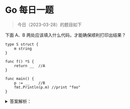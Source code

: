 # Go 每日一题

> 今日（2023-03-28）的题目如下

下面 A、B 两处应该填入什么代码，才能确保顺利打印出结果？

```golang
type S struct {
	m string
}

func f() *S {
	return __  //A
}

func main() {
	p := __    //B
	fmt.Println(p.m) //print "foo"
}
```


<details>
<summary>答案解析：</summary>
<div>

参考答案及解析：

```
A. &S{"foo"} 
B. *f() 或者 f()
```

f() 函数返回参数是指针类型，所以可以用 & 取结构体的指针；
B 处，如果填 `*f()`，则 p 是 S 类型；如果填 `f()`，则 p 是 *S 类型，不过都可以使用 p.m 取得结构体的成员。

---

### 10楼

```golang
return nil // A ;
p := S{m: "foo"} // B 
```

(出题人会不会气的吐血啊？)。
（好吧 return &S{m: "foo"} // A ；p := f() // B ）


</div>
</details>
